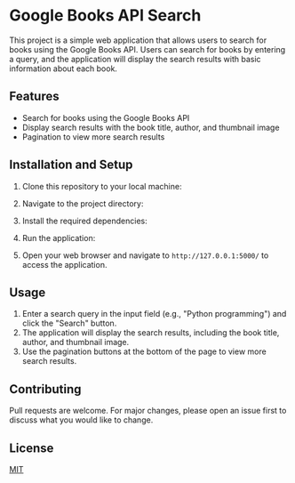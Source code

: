 # Google Books API Search

This project is a simple web application that allows users to search for books using the Google Books API. Users can search for books by entering a query, and the application will display the search results with basic information about each book.

## Features

- Search for books using the Google Books API
- Display search results with the book title, author, and thumbnail image
- Pagination to view more search results

## Installation and Setup

1. Clone this repository to your local machine:


2. Navigate to the project directory:


3. Install the required dependencies:


4. Run the application:


5. Open your web browser and navigate to `http://127.0.0.1:5000/` to access the application.

## Usage

1. Enter a search query in the input field (e.g., "Python programming") and click the "Search" button.
2. The application will display the search results, including the book title, author, and thumbnail image.
3. Use the pagination buttons at the bottom of the page to view more search results.

## Contributing

Pull requests are welcome. For major changes, please open an issue first to discuss what you would like to change.

## License

[MIT](https://choosealicense.com/licenses/mit/)
